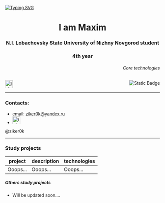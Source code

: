 <a href="https://git.io/typing-svg"><img src="https://readme-typing-svg.herokuapp.com?font=Readex+Pro&size=40&duration=4000&pause=1000&color=FFFFFF&background=000000&center=true&vCenter=true&random=false&width=1000&height=200&lines=We're+the+same.....;The+same+parts+of+something+more....." alt="Typing SVG" /></a>
<h1 align="center">I am Maxim </h1>
<h3 align="center">N.I. Lobachevsky State University of Nizhny Novgorod student</h3>
<h3 align="center">4th year</h3>

<h6 align="right">Core technologies</h6>
<img align="right" alt="Static Badge" src="https://img.shields.io/badge/java-black">

###

<div align="left">
  <a href="https://t.me/ziker0k" target="_blank">
    <img src="https://img.shields.io/static/v1?message=Telegram&logo=telegram&label=&color=2CA5E0&logoColor=white&labelColor=&style=for-the-badge" height="25" alt="telegram logo" />
  </a>
</div>

---

### Contacts:

- email: ziker0k@yandex.ru
- <div align="left">
  <a href="https://t.me/ziker0k" target="_blank">
    <img src="https://img.shields.io/static/v1?message=Telegram&logo=telegram&label=&color=2CA5E0&logoColor=white&labelColor=&style=for-the-badge" height="25" alt="telegram logo" />
  </a>
</div> @ziker0k

---

### Study projects

| project | description | technologies |
|---------|-------------|--------------|
| Ooops...| Ooops...    | Ooops...     |

##### Others study projects

- Will be updated soon....
